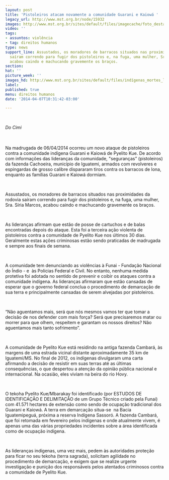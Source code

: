 ```yaml
---
layout: post
title: 'Pistoleiros atacam novamente a comunidade Guarani e Kaiowá '
legacy_url: http://www.mst.org.br/node/15932
images: http://www.mst.org.br/sites/default/files/imagecache/foto_destaque/indígenas_mortes_latuff.gif
video: ''
tags:
- assuntos: violência
- tag: direitos humanos
type: news
support_line: Assustados, os moradores de barracos situados nas proximidades da rodovia
  saíram correndo para fugir dos pistoleiros e, na fuga, uma mulher, Sra. Síria Marcos,
  acabou caindo e machucando gravemente os braços.
section: 
hat: ''
picture_week: ''
images_hd: http://www.mst.org.br/sites/default/files/indígenas_mortes_latuff.gif
label: 
published: true
menu: direitos humanos
date: '2014-04-07T10:31:42-03:00'

---
```

<p>&nbsp;</p><p><em>Do Cimi<br><br><br type="_moz"></em></p><p>Na madrugada de 06/04/2014 ocorreu um novo ataque de pistoleiros contra a comunidade indígena Guarani e Kaiowá de Pyelito Kue. De acordo com informações das lideranças da comunidade, "seguranças” (pistoleiros) da fazenda Cachoeira, município de Iguatemi, armados com revolveres e espingardas de grosso calibre dispararam tiros contra os barracos de lona, enquanto as famílias Guarani e Kaiowá dormiam.</p><p>&nbsp;</p><p>Assustados, os moradores de barracos situados nas proximidades da rodovia saíram correndo para fugir dos pistoleiros e, na fuga, uma mulher, Sra. Síria Marcos, acabou caindo e machucando gravemente os braços.</p><p>&nbsp;</p><p>As lideranças afirmam que estão de posse de cartuchos e de balas encontradas depois do ataque. Esta foi a terceira ação violenta de pistoleiros contra a comunidade de Pyelito Kue nos últimos 30 dias. Geralmente estas ações criminosas estão sendo praticadas de madrugada e sempre aos finais de semana.</p><p>&nbsp;</p><p>A comunidade tem denunciando as violências à Funai - Fundação Nacional do Índio - e &nbsp;às Polícias Federal e Civil. No entanto, nenhuma medida protetiva foi adotada no sentido de prevenir e coibir os ataques contra a comunidade indígena. As lideranças afirmaram que estão cansadas de esperar que o governo federal conclua o procedimento de demarcação de sua terra e principalmente cansadas de serem alvejadas por pistoleiros.</p><p>&nbsp;</p><p>“Não aguentamos mais, será que nós mesmos vamos ter que tomar a decisão de nos defender com mais força? Será que precisaremos matar ou morrer para que olhem, respeitem e garantam os nossos direitos? Não aguentamos mais tanto sofrimento”.</p><p>&nbsp;</p><p>A comunidade de Pyelito Kue está residindo na antiga fazenda Cambará, às margens de uma estrada vicinal distante aproximadamente 35 km de Iguatemi/MS. No final de 2012, os indígenas divulgaram uma carta afirmando a decisão de resistir em suas terras até as últimas consequências, o que despertou a atenção da opinião pública nacional e internacional. Na ocasião, eles viviam na beira do rio Hovy.</p><p>&nbsp;</p><p>O tekoha Pyelito Kue/Mbarakay foi identificado (por ESTUDOS DE IDENTIFICAÇÃO E DELIMITAÇÃO de um Grupo Técnico criado pela Funai) com 41.571 hectares de extensão como sendo de ocupação tradicional dos Guarani e Kaiowá. A terra em demarcação situa-se &nbsp;na Bacia Iguatemipeguá, próxima a reserva Indígena Sassoró. A fazenda Cambará, que foi retomada em fevereiro pelos indígenas e onde atualmente vivem, é apenas uma das várias propriedades incidentes sobre a área identificada como de ocupação indígena.</p><p>&nbsp;</p><p>As lideranças indígenas, uma vez mais, pedem às autoridades proteção para ficar no seu tekoha (terra sagrada), solicitam agilidade no procedimento de demarcação, e exigem que se realize urgente investigação e punição dos responsáveis pelos atentados criminosos contra a comunidade de Pyelito Kue.</p><p>&nbsp;</p><p>&nbsp;</p>
